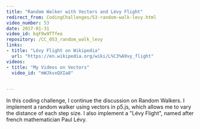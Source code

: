 ```yaml
---
title: "Random Walker with Vectors and Lévy Flight"
redirect_from: CodingChallenges/53-random-walk-levy.html
video_number: 53
date: 2017-01-31
video_id: bqF9w9TTfeo
repository: /CC_053_random_walk_levy
links:
- title: "Lévy Flight on Wikipedia"  
  url: "https://en.wikipedia.org/wiki/L%C3%A9vy_flight"
videos:
- title: "My Videos on Vectors"  
  video_id: "mWJkvxQXIa8"

  
---
```


In this coding challenge, I continue the discussion on Random Walkers.  I implement a random walker using vectors in p5.js, which allows me to vary the distance of each step size. I also implement a "Lévy Flight", named after french mathematician Paul Lévy.

